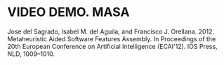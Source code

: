 # VIDEO DEMO. MASA
Jose del Sagrado, Isabel M. del Aguila, and Francisco J. Orellana. 2012. Metaheuristic Aided Software Features Assembly. In Proceedings of the 20th European Conference on Artificial Intelligence (ECAI'12). IOS Press, NLD, 1009–1010.

